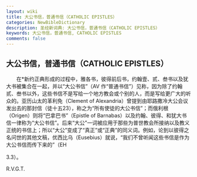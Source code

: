 ```yaml
---
layout: wiki
title: 大公书信，普通书信（CATHOLIC EPISTLES）
categories: NewBibleDictionary
description: 圣经新词典: 大公书信，普通书信（CATHOLIC EPISTLES）
keywords: 大公书信，普通书信, CATHOLIC EPISTLES
comments: false
---
```


## 大公书信，普通书信（CATHOLIC EPISTLES）

　　在*新约正典形成的过程中，雅各书，彼得前后书，约翰壹、贰、叁书以及犹大书被集合在一起，并以“大公书信”（AV 作“普通书信”）见称，因为除了约翰贰、叁书以外，这些书信不是写给一个地方教会或个别的人，而是写给更广大的听众的。亚历山太的革利免（Clement of Alexandria）曾提到由耶路撒冷大公会议发出去的那封信（徒十五23），称之为“所有使徒的大公书信”；而俄利根（Origen）则将“巴拿巴书”（Epistle of Barnabas）以及约翰、彼得、和犹大书信一律称为“大公书信”。后来“大公”一词被应用于那些为普世教会所接纳以及教义正统的书信上；所以“大公”变成了“真正”或“正典”的同义词。例如，论到以彼得之名问世的其他文稿，优西比乌（Eusebius）就说，“我们不曾听闻这些书信是作为大公书信而传下来的”（EH

3.3）。

R.V.G.T.






